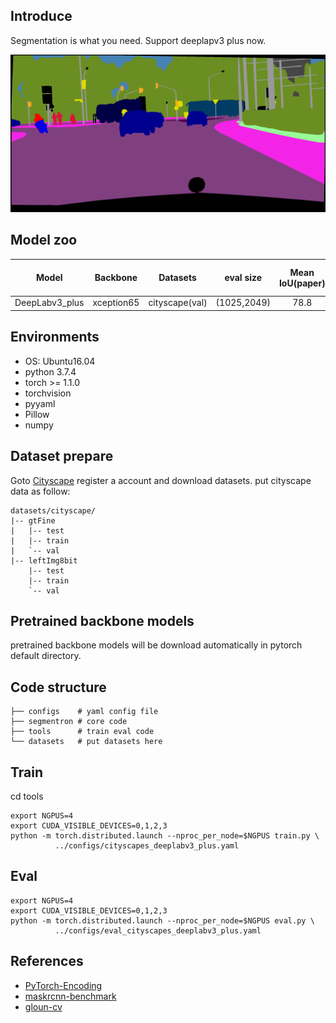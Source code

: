 ## Introduce

Segmentation is what you need. Support deeplapv3 plus now.

![](./demo.png)

## Model zoo

|Model|Backbone|Datasets|eval size|Mean IoU(paper)|Mean IoU(this repo)|
|:-:|:-:|:-:|:-:|:-:|:-:|
|DeepLabv3_plus|xception65|cityscape(val)|(1025,2049)|78.8|78.5|

## Environments

- OS: Ubuntu16.04
- python 3.7.4
- torch >= 1.1.0
- torchvision
- pyyaml
- Pillow
- numpy


## Dataset prepare

Goto [Cityscape](https://www.cityscapes-dataset.com) register a account and download datasets.
put cityscape data as follow:
```
datasets/cityscape/
|-- gtFine
|   |-- test
|   |-- train
|   `-- val
|-- leftImg8bit
    |-- test
    |-- train
    `-- val
```

## Pretrained backbone models 

pretrained backbone models will be download automatically in pytorch default directory.

## Code structure
```
├── configs    # yaml config file
├── segmentron # core code
├── tools      # train eval code
└── datasets   # put datasets here 
```

## Train
cd tools
```
export NGPUS=4
export CUDA_VISIBLE_DEVICES=0,1,2,3 
python -m torch.distributed.launch --nproc_per_node=$NGPUS train.py \
          ../configs/cityscapes_deeplabv3_plus.yaml
```

## Eval

```
export NGPUS=4
export CUDA_VISIBLE_DEVICES=0,1,2,3 
python -m torch.distributed.launch --nproc_per_node=$NGPUS eval.py \
          ../configs/eval_cityscapes_deeplabv3_plus.yaml
```

## References
- [PyTorch-Encoding](https://github.com/zhanghang1989/PyTorch-Encoding)
- [maskrcnn-benchmark](https://github.com/facebookresearch/maskrcnn-benchmark)
- [gloun-cv](https://github.com/dmlc/gluon-cv)